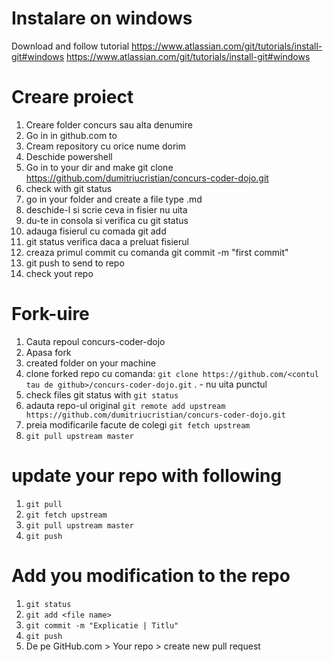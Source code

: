 # Instalare on windows

Download and follow tutorial
https://www.atlassian.com/git/tutorials/install-git#windows
https://www.atlassian.com/git/tutorials/install-git#windows

# Creare proiect
1. Creare folder concurs sau alta denumire
2. Go in in github.com to 
3. Cream repository cu orice nume dorim
4. Deschide powershell
5. Go in to your dir and make git clone https://github.com/dumitriucristian/concurs-coder-dojo.git
6. check with git status
7. go in your folder and create a file type .md
8. deschide-l si scrie ceva in fisier nu uita 
9. du-te in consola si verifica cu git status
10. adauga fisierul cu comada git add <denumire fisier>
11. git status verifica daca a preluat fisierul
12. creaza primul commit cu comanda git commit -m "first commit"
13. git push to send to repo 
14. check yout repo

# Fork-uire

1. Cauta repoul concurs-coder-dojo
2. Apasa fork
3. created folder on your machine
4. clone forked repo cu comanda: ``` git clone https://github.com/<contul tau de github>/concurs-coder-dojo.git ``` . - nu uita punctul
5. check files git status with ```git status```
6. adauta repo-ul original ```git remote add upstream  https://github.com/dumitriucristian/concurs-coder-dojo.git ```
7. preia modificarile facute de colegi ```git fetch upstream```
8. ```git pull upstream master```

# update your repo with following
1. ```git pull```
2. ```git fetch upstream```
3. ```git pull upstream master```
4. ```git push```

# Add you modification to the repo

1. ```git status```
2. ```git add <file name>```
3. ```git commit -m "Explicatie | Titlu"```
4. ```git push```  
5. De pe GitHub.com > Your repo > create new pull request
  

